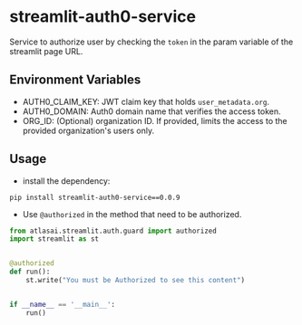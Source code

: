 # streamlit-auth0-service
Service to authorize user by checking the `token` in the param variable of the streamlit page URL.

## Environment Variables
* AUTH0_CLAIM_KEY: JWT claim key that holds `user_metadata.org`.
* AUTH0_DOMAIN: Auth0 domain name that verifies the access token.
* ORG_ID: (Optional) organization ID. If provided, limits the access to the provided organization's users only.

## Usage

* install the dependency:
```shell
pip install streamlit-auth0-service==0.0.9
```

* Use `@authorized` in the method that need to be authorized.

```python
from atlasai.streamlit.auth.guard import authorized
import streamlit as st


@authorized
def run():
    st.write("You must be Authorized to see this content")


if __name__ == '__main__':
    run()
```